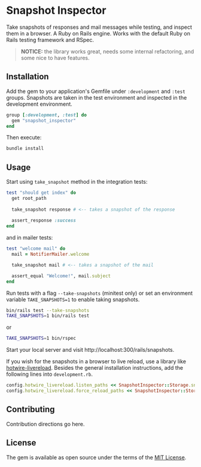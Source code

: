 # Snapshot Inspector

Take snapshots of responses and mail messages while testing, and inspect them in a browser. A Ruby on Rails engine. Works with the default Ruby on Rails testing framework and RSpec.

> **NOTICE:** the library works great, needs some internal refactoring, and some nice to have features.

## Installation
Add the gem to your application's Gemfile under `:development` and `:test` groups. Snapshots are taken in the test environment and inspected in the development environment.

```ruby
group [:development, :test] do
  gem "snapshot_inspector"
end
```

Then execute:
```bash
bundle install
```

## Usage

Start using `take_snapshot` method in the integration tests:

```ruby
test "should get index" do
  get root_path
  
  take_snapshot response # <-- takes a snapshot of the response
  
  assert_response :success
end
```

and in mailer tests:

```ruby
test "welcome mail" do
  mail = NotifierMailer.welcome

  take_snapshot mail # <-- takes a snapshot of the mail

  assert_equal "Welcome!", mail.subject
end
```

Run tests with a flag `--take-snapshots` (minitest only) or set an environment variable `TAKE_SNAPSHOTS=1` to enable taking snapshots.

```bash
bin/rails test --take-snapshots
TAKE_SNAPSHOTS=1 bin/rails test
```

or

```bash
TAKE_SNAPSHOTS=1 bin/rspec
```

Start your local server and visit http://localhost:300/rails/snapshots.

If you wish for the snapshots in a browser to live reload, use a library like [hotwire-livereload](https://github.com/kirillplatonov/hotwire-livereload).
Besides the general installation instructions, add the following lines into `development.rb`.

```ruby
config.hotwire_livereload.listen_paths << SnapshotInspector::Storage.snapshots_directory
config.hotwire_livereload.force_reload_paths << SnapshotInspector::Storage.snapshots_directory
```

## Contributing
Contribution directions go here.

## License
The gem is available as open source under the terms of the [MIT License](https://opensource.org/licenses/MIT).

